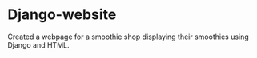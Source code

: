 # Django-website
Created a webpage for a smoothie shop displaying their smoothies using Django and HTML.


